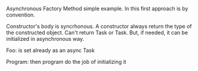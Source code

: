 Asynchronous Factory Method simple example. In this first approach is by convention.

Constructor's body is syncrhonous. A constructor always return the type of the constructed object. Can't return Task or Task<T>. But, if needed, it can be initialized in asynchronous way.

Foo: is set already as an async Task 

Program: then program do the job of initializing it 
